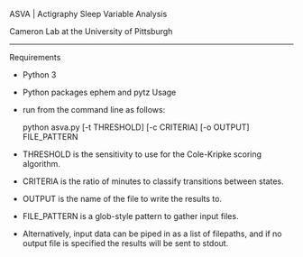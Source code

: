 ASVA | Actigraphy Sleep Variable Analysis

Cameron Lab at the University of Pittsburgh

-------------------------------------------------------------------

Requirements

 - Python 3
 - Python packages ephem and pytz
Usage

 - run from the command line as follows:

 	python asva.py [-t THRESHOLD] [-c CRITERIA] [-o OUTPUT] FILE_PATTERN

 - THRESHOLD is the sensitivity to use for the Cole-Kripke scoring algorithm.
 - CRITERIA is the ratio of minutes to classify transitions between states.
 - OUTPUT is the name of the file to write the results to.
 - FILE_PATTERN is a glob-style pattern to gather input files.
 - Alternatively, input data can be piped in as a list of filepaths, and if no output file is specified the results will be sent to stdout.
